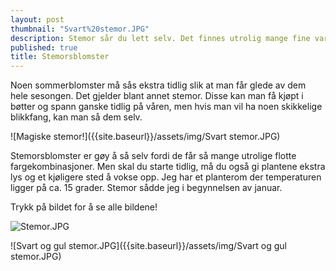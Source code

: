 ```yaml
---
layout: post
thumbnail: "Svart%20stemor.JPG"
description: Stemor sår du lett selv. Det finnes utrolig mange fine varianter.
published: true
title: Stemorsblomster
---
```





Noen sommerblomster må sås ekstra tidlig slik at man får glede av dem hele sesongen. Det gjelder blant annet stemor. Disse kan man få kjøpt i bøtter og spann ganske tidlig på våren, men hvis man vil ha noen skikkelige blikkfang, kan man så dem selv.

![Magiske stemor!]({{site.baseurl}}/assets/img/Svart stemor.JPG)

<!--more-->

Stemorsblomster er gøy å så selv fordi de får så mange utrolige flotte fargekombinasjoner. Men skal du starte tidlig, må du også gi plantene ekstra lys og et kjøligere sted å vokse opp. Jeg har et planterom der temperaturen ligger på ca. 15 grader.  Stemor sådde jeg i begynnelsen av januar.

Trykk på bildet for å se alle bildene!

![Stemor.JPG]({{site.baseurl}}/assets/img/Stemor.JPG)

![Svart og gul stemor.JPG]({{site.baseurl}}/assets/img/Svart og gul stemor.JPG)

